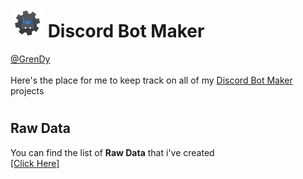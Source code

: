 # ![DBM Logo](https://github.com/Gr3nDy/Discord-Bot-Maker/blob/master/Resources/SMALL_DBM_LOGO.png) Discord Bot Maker 
[@GrenDy](https://github.com/Gr3nDy)<br>
<br>
Here's the place for me to keep track on all of my [Discord Bot Maker](https://store.steampowered.com/app/682130/Discord_Bot_Maker/) projects

# <h2> Raw Data </h2>
You can find the list of <b>Raw Data</b> that i've created <br> 
[[Click Here]](https://github.com/Gr3nDy/Discord-Bot-Maker/blob/master/Raw-Data/README.md)



